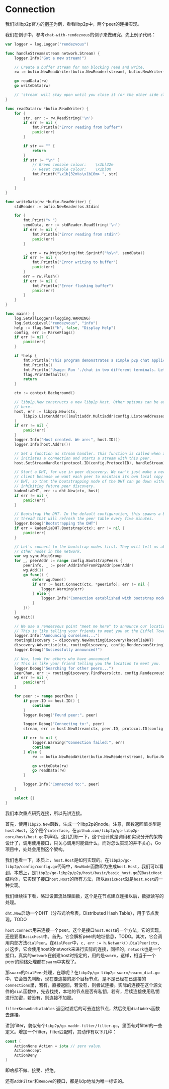 # Connection

我们以libp2p官方的[例子](https://github.com/libp2p/go-libp2p-examples)为例，看看libp2p中，两个peer的连接实现。

我们在例子中，参考`chat-with-rendezvous`的例子来做研究。先上例子代码：

```go
var logger = log.Logger("rendezvous")

func handleStream(stream network.Stream) {
	logger.Info("Got a new stream!")

	// Create a buffer stream for non blocking read and write.
	rw := bufio.NewReadWriter(bufio.NewReader(stream), bufio.NewWriter(stream))

	go readData(rw)
	go writeData(rw)

	// 'stream' will stay open until you close it (or the other side closes it).
}

func readData(rw *bufio.ReadWriter) {
	for {
		str, err := rw.ReadString('\n')
		if err != nil {
			fmt.Println("Error reading from buffer")
			panic(err)
		}

		if str == "" {
			return
		}
		if str != "\n" {
			// Green console colour: 	\x1b[32m
			// Reset console colour: 	\x1b[0m
			fmt.Printf("\x1b[32m%s\x1b[0m> ", str)
		}

	}
}

func writeData(rw *bufio.ReadWriter) {
	stdReader := bufio.NewReader(os.Stdin)

	for {
		fmt.Print("> ")
		sendData, err := stdReader.ReadString('\n')
		if err != nil {
			fmt.Println("Error reading from stdin")
			panic(err)
		}

		_, err = rw.WriteString(fmt.Sprintf("%s\n", sendData))
		if err != nil {
			fmt.Println("Error writing to buffer")
			panic(err)
		}
		err = rw.Flush()
		if err != nil {
			fmt.Println("Error flushing buffer")
			panic(err)
		}
	}
}

func main() {
	log.SetAllLoggers(logging.WARNING)
	log.SetLogLevel("rendezvous", "info")
	help := flag.Bool("h", false, "Display Help")
	config, err := ParseFlags()
	if err != nil {
		panic(err)
	}

	if *help {
		fmt.Println("This program demonstrates a simple p2p chat application using libp2p")
		fmt.Println()
		fmt.Println("Usage: Run './chat in two different terminals. Let them connect to the bootstrap nodes, announce themselves and connect to the peers")
		flag.PrintDefaults()
		return
	}

	ctx := context.Background()

	// libp2p.New constructs a new libp2p Host. Other options can be added
	// here.
	host, err := libp2p.New(ctx,
		libp2p.ListenAddrs([]multiaddr.Multiaddr(config.ListenAddresses)...),
	)
	if err != nil {
		panic(err)
	}
	logger.Info("Host created. We are:", host.ID())
	logger.Info(host.Addrs())

	// Set a function as stream handler. This function is called when a peer
	// initiates a connection and starts a stream with this peer.
	host.SetStreamHandler(protocol.ID(config.ProtocolID), handleStream)

	// Start a DHT, for use in peer discovery. We can't just make a new DHT
	// client because we want each peer to maintain its own local copy of the
	// DHT, so that the bootstrapping node of the DHT can go down without
	// inhibiting future peer discovery.
	kademliaDHT, err := dht.New(ctx, host)
	if err != nil {
		panic(err)
	}

	// Bootstrap the DHT. In the default configuration, this spawns a Background
	// thread that will refresh the peer table every five minutes.
	logger.Debug("Bootstrapping the DHT")
	if err = kademliaDHT.Bootstrap(ctx); err != nil {
		panic(err)
	}

	// Let's connect to the bootstrap nodes first. They will tell us about the
	// other nodes in the network.
	var wg sync.WaitGroup
	for _, peerAddr := range config.BootstrapPeers {
		peerinfo, _ := peer.AddrInfoFromP2pAddr(peerAddr)
		wg.Add(1)
		go func() {
			defer wg.Done()
			if err := host.Connect(ctx, *peerinfo); err != nil {
				logger.Warning(err)
			} else {
				logger.Info("Connection established with bootstrap node:", *peerinfo)
			}
		}()
	}
	wg.Wait()

	// We use a rendezvous point "meet me here" to announce our location.
	// This is like telling your friends to meet you at the Eiffel Tower.
	logger.Info("Announcing ourselves...")
	routingDiscovery := discovery.NewRoutingDiscovery(kademliaDHT)
	discovery.Advertise(ctx, routingDiscovery, config.RendezvousString)
	logger.Debug("Successfully announced!")

	// Now, look for others who have announced
	// This is like your friend telling you the location to meet you.
	logger.Debug("Searching for other peers...")
	peerChan, err := routingDiscovery.FindPeers(ctx, config.RendezvousString)
	if err != nil {
		panic(err)
	}

	for peer := range peerChan {
		if peer.ID == host.ID() {
			continue
		}
		logger.Debug("Found peer:", peer)

		logger.Debug("Connecting to:", peer)
		stream, err := host.NewStream(ctx, peer.ID, protocol.ID(config.ProtocolID))

		if err != nil {
			logger.Warning("Connection failed:", err)
			continue
		} else {
			rw := bufio.NewReadWriter(bufio.NewReader(stream), bufio.NewWriter(stream))

			go writeData(rw)
			go readData(rw)
		}

		logger.Info("Connected to:", peer)
	}

	select {}
}
```

我们本次重点研究连接，所以先讲连接。

首先，使用`libp2p.New`函数，生成一个libp2p的node。注意，函数返回值类型是`host.Host`，这个是个`interface`，在`github.com/libp2p/go-libp2p-core/host/host.go`中声明。这儿打断一下，这个设计就是调用和实现分开的架构设计了，调用使用接口，只关心调用时能做什么，而对怎么实现的并不关心，Go项目中，处处会用到这个架构。

我们也看一下，本质上，`host.Host`是如何实现的。在`libp2p/go-libp2p/config/config.go`代码中，`NewNode`函数即为生成`host.Host`，我们可以看到，本质上，是`libp2p/go-libp2p/p2p/host/basic/basic_host.go`的`BasicHost`结构体，它实现了接口`host.Host`的所有方法，所以`BasicHost`就是`host.Host`的一种实现。

我们继续往下看，略过设置流处理函数，这个是在节点建立连接以后，数据读写的处理。

`dht.New`启动一个DHT（分布式哈希表，Distributed Hash Table），用于节点发现。TODO

`host.Connect`用来连接一个peer。这个是接口`host.Host`的一个方法，它的实现，还是要看`BasicHost`中。首先，它会解析peer的地址信息，TODO。其次，它会调用内部方法`dialPeer`。在`dialPeer`中，`c, err := h.Network().DialPeer(ctx, p)`这步，它会使用host的network来进行实际的连接，同样的，`network`也是一个接口，真实的`network`在创建host时指定的，用的是`swarm`，这样，相当于一个peer的网络处理都在`swarm`中实现了。

那`swarm`的`DialPeer`处理，在哪呢？在`libp2p/go-libp2p-swarm/swarm_dial.go`中，它会首先判断，现在要连接的那个目标节点，是不是已经在已连接的`connections`里，若有，直接返回，若没有，则尝试连接。实际的连接在这个源文件的`dial`函数中，先去找找，本地的节点是否有私钥，若有，后续连接使用私钥进行加密，若没有，则连接不加密。



`filterKnownUndialables` 返回过滤后的可去连接节点，然后使用`dialAddrs`函数去连接。

讲到filter，貌似有个`libp2p/go-maddr-filter/filter.go`，里面有对filter的一些定义。增加一个filter，filter匹配时，其动作有以下几种：

```go
const (
	ActionNone Action = iota // zero value.
	ActionAccept
	ActionDeny
)
```

即啥都不做、接受、拒绝。

还有`AddFilter`和`Remove`的接口，都是以ip地址为唯一标识的。

